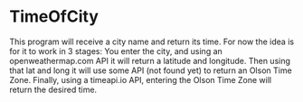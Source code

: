 # TimeOfCity

This program will receive a city name and return its time. For now the idea is for it to work in 3 stages: You enter the city, and using an openweathermap.com API it will return a latitude and longitude. Then using that lat and long it will use some API (not found yet) to return an Olson Time Zone. Finally, using a timeapi.io API, entering the Olson Time Zone will return the desired time.
